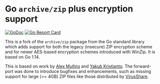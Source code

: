 # Go `archive/zip` plus encryption support

[![GoDoc](https://godoc.org/github.com/hillu/go-archive-zip-crypto?status.svg)](https://godoc.org/github.com/hillu/go-archive-zip-crypto)
[![Go Report Card](https://goreportcard.com/badge/github.com/hillu/go-archive-zip-crypto)](https://goreportcard.com/report/github.com/hillu/go-archive-zip-crypto)

This is a fork of the `archive/zip` package from the Go standard
library which adds support for both the legacy
(insecure) ZIP encryption scheme and for newer AES-based encryption
schemes introduced with WinZip. It is based on Go 1.14.

This is based on work by [Alex Mullins](https://github.com/alexmullins/zip) and
[Yakub Kristianto](https://github.com/yeka/zip). The forward-port was done to
introduce bugfixes and enhancements, such as missing support for large
(>= 4GB) ZIP files like those distributed by [VirusShare](https://virusshare.com/).
